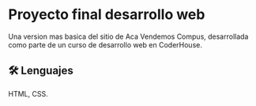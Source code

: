 # Proyecto final desarrollo web

Una version mas basica del sitio de Aca Vendemos Compus, desarrollada como parte de un curso de desarrollo web en CoderHouse.


## 🛠 Lenguajes
HTML, CSS.

